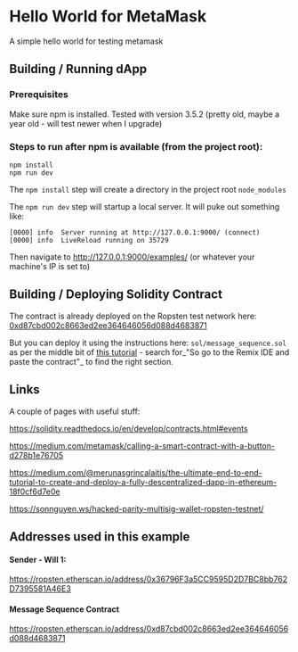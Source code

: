 # Hello World for MetaMask

A simple hello world for testing metamask

## Building / Running dApp

### Prerequisites

Make sure npm is installed. Tested with version 3.5.2 (pretty old, maybe a year old - will test newer when I upgrade)

### Steps to run after npm is available (from the project root):

```
npm install
npm run dev
```

The `npm install` step will create a directory in the project root `node_modules`

The `npm run dev` step will startup a local server. It will puke out something like:

```
[0000] info  Server running at http://127.0.0.1:9000/ (connect)
[0000] info  LiveReload running on 35729
```

Then navigate to http://127.0.0.1:9000/examples/ (or whatever your machine's IP is set to)

## Building / Deploying Solidity Contract

The contract is already deployed on the Ropsten test network here: [0xd87cbd002c8663ed2ee364646056d088d4683871](https://ropsten.etherscan.io/address/0xd87cbd002c8663ed2ee364646056d088d4683871)

But you can deploy it using the instructions here: `sol/message_sequence.sol` as per the middle bit of [this tutorial](https://medium.com/@merunasgrincalaitis/the-ultimate-end-to-end-tutorial-to-create-and-deploy-a-fully-descentralized-dapp-in-ethereum-18f0cf6d7e0e) - search for_"So go to the Remix IDE and paste the contract"_ to find the right section.

## Links

A couple of pages with useful stuff:

https://solidity.readthedocs.io/en/develop/contracts.html#events

https://medium.com/metamask/calling-a-smart-contract-with-a-button-d278b1e76705

https://medium.com/@merunasgrincalaitis/the-ultimate-end-to-end-tutorial-to-create-and-deploy-a-fully-descentralized-dapp-in-ethereum-18f0cf6d7e0e

https://sonnguyen.ws/hacked-parity-multisig-wallet-ropsten-testnet/

## Addresses used in this example

#### Sender - Will 1:
https://ropsten.etherscan.io/address/0x36796F3a5CC9595D2D7BC8bb762D7395581A46E3

#### Message Sequence Contract

https://ropsten.etherscan.io/address/0xd87cbd002c8663ed2ee364646056d088d4683871